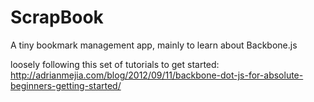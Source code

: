 # ScrapBook
A tiny bookmark management app, mainly to learn about Backbone.js

loosely following this set of tutorials to get started: http://adrianmejia.com/blog/2012/09/11/backbone-dot-js-for-absolute-beginners-getting-started/
